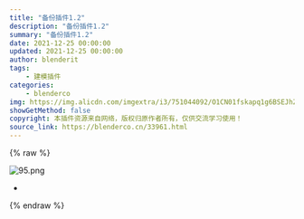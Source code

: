 ```yaml
---
title: "备份插件1.2"
description: "备份插件1.2"
summary: "备份插件1.2"
date: 2021-12-25 00:00:00
updated: 2021-12-25 00:00:00
author: blenderit
tags: 
    - 建模插件
categories:
    - blenderco
img: https://img.alicdn.com/imgextra/i3/751044092/O1CN01fskapq1g6BSEJhZcQ_!!751044092.png
showGetMethod: false
copyright: 本插件资源来自网络，版权归原作者所有，仅供交流学习使用！
source_link: https://blenderco.cn/33961.html
---
```


{% raw %}
<p><img class="aligncenter" src="https://img.alicdn.com/imgextra/i3/751044092/O1CN01fskapq1g6BSEJhZcQ_!!751044092.png" alt="95.png"></p><ul>
<li>
</ul>
<div style="display: none">blenderco</div>
{% endraw %}